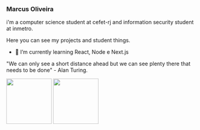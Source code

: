 ### Marcus Oliveira

i'm a computer science student at cefet-rj and information security student at inmetro.

Here you can see my projects and student things.

- 🌱 I’m currently learning React, Node e Next.js

"We can only see a short distance ahead but we can see plenty there that needs to be done" - Alan Turing.

[<img src="https://user-images.githubusercontent.com/53785487/108735962-e57bff00-750f-11eb-8716-80f9468772c8.png" width="120" />](https://www.linkedin.com/in/marcus-oliveira-3b92011a7/)
[<img src="https://user-images.githubusercontent.com/53785487/108737144-0e50c400-7511-11eb-9361-4a285717a79d.png" width="120" />](https://www.linkedin.com/in/marcus-oliveira-3b92011a7/)
